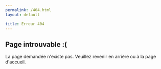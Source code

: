 ```yaml
---
permalink: /404.html
layout: default

title: Erreur 404
---
```


<div class="container">

## Page introuvable :(
La page demandée n'existe pas. Veuillez revenir en arrière ou à la page d'accueil.

</div>
